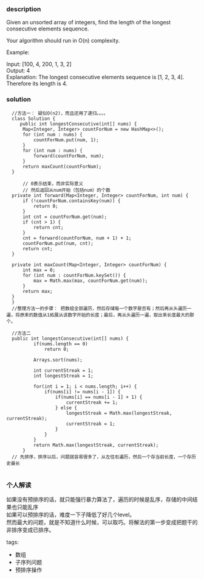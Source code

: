 ### description    
  Given an unsorted array of integers, find the length of the longest consecutive elements sequence.  
    
  Your algorithm should run in O(n) complexity.  
    
  Example:  
    
  Input: [100, 4, 200, 1, 3, 2]  
  Output: 4  
  Explanation: The longest consecutive elements sequence is [1, 2, 3, 4]. Therefore its length is 4.  
### solution    
```    
  //方法一： 疑似O(n2)，而且还用了递归。。。。  
  class Solution {  
     public int longestConsecutive(int[] nums) {  
      Map<Integer, Integer> countForNum = new HashMap<>();  
      for (int num : nums) {  
          countForNum.put(num, 1);  
      }  
      for (int num : nums) {  
          forward(countForNum, num);  
      }  
      return maxCount(countForNum);  
  }  
    
      // 0表示结束，而非实际意义  
      // 然后返回从num开始（包括num）的个数  
  private int forward(Map<Integer, Integer> countForNum, int num) {  
      if (!countForNum.containsKey(num)) {  
          return 0;  
      }  
      int cnt = countForNum.get(num);  
      if (cnt > 1) {  
          return cnt;  
      }  
      cnt = forward(countForNum, num + 1) + 1;  
      countForNum.put(num, cnt);  
      return cnt;  
  }  
    
  private int maxCount(Map<Integer, Integer> countForNum) {  
      int max = 0;  
      for (int num : countForNum.keySet()) {  
          max = Math.max(max, countForNum.get(num));  
      }  
      return max;  
  }  
  }  
  //整理方法一的步骤： 把数组全部遍历，然后存储每一个数字是否有；然后再从头遍历一遍，将原来的数值从1拓展从该数字开始的长度；最后，再从头遍历一遍，取出来长度最大的那个。  
    
  //方法二  
  public int longestConsecutive(int[] nums) {  
          if(nums.length == 0)  
              return 0;  
            
          Arrays.sort(nums);  
            
          int currentStreak = 1;  
          int longestStreak = 1;  
            
          for(int i = 1; i < nums.length; i++) {  
              if(nums[i] != nums[i - 1]) {  
                  if(nums[i] == nums[i - 1] + 1) {  
                      currentStreak += 1;  
                  } else {  
                      longestStreak = Math.max(longestStreak, currentStreak);  
                      currentStreak = 1;  
                  }  
              }  
          }  
          return Math.max(longestStreak, currentStreak);  
      }  
  // 先排序，排序以后，问题就容易很多了，从左往右遍历，然后一个存当前长度，一个存历史最长  
    
```    
    
### 个人解读    
  如果没有预排序的话，就只能强行暴力算法了，遍历的时候是乱序，存储的中间结果也只能乱序  
  如果可以预排序的话，难度一下子降低了好几个level。  
  然而最大的问题，就是不知道什么时候，可以取巧。将解法的第一步变成把题干的非排序变成已排序。  
    
tags:    
  -  数组  
  -  子序列问题  
  -  预排序操作  
